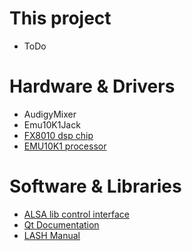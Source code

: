 # This project #
  * ToDo

# Hardware & Drivers #
  * AudigyMixer
  * Emu10K1Jack
  * [FX8010 dsp chip](https://raw.githubusercontent.com/token0/emutrix/wiki/Developers/HOG63.PS)
  * [EMU10K1 processor](https://raw.githubusercontent.com/token0/emutrix/wiki/Developers/m2049.pdf)

# Software & Libraries #
  * [ALSA lib control interface](http://www.alsa-project.org/alsa-doc/alsa-lib/group___control.html)
  * [Qt Documentation ](http://doc.trolltech.com/)
  * [LASH Manual ](http://www.nongnu.org/lash/lash-manual.html)
